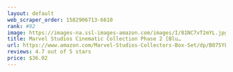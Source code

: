 ```yaml
---
layout: default 
﻿web_scraper_order: 1582906713-6610
rank: #92
image: https://images-na.ssl-images-amazon.com/images/I/81NC7vT2mYL.jpg
title: Marvel Studios Cinematic Collection Phase 2 [Blu…
url: https://www.amazon.com/Marvel-Studios-Collectors-Box-Set/dp/B075YLSBY5/ref=zg_mw_movies-tv_92?_encoding=UTF8&psc=1&refRID=46H18T9MD3CR2HGGW70G
reviews: 4.7 out of 5 stars
price: $36.02 
---
```

